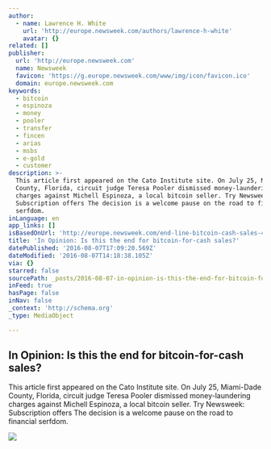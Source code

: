```yaml
---
author:
  - name: Lawrence H. White
    url: 'http://europe.newsweek.com/authors/lawrence-h-white'
    avatar: {}
related: []
publisher:
  url: 'http://europe.newsweek.com'
  name: Newsweek
  favicon: 'https://g.europe.newsweek.com/www/img/icon/favicon.ico'
  domain: europe.newsweek.com
keywords:
  - bitcoin
  - espinoza
  - money
  - pooler
  - transfer
  - fincen
  - arias
  - msbs
  - e-gold
  - customer
description: >-
  This article first appeared on the Cato Institute site. On July 25, Miami-Dade
  County, Florida, circuit judge Teresa Pooler dismissed money-laundering
  charges against Michell Espinoza, a local bitcoin seller. Try Newsweek:
  Subscription offers The decision is a welcome pause on the road to financial
  serfdom.
inLanguage: en
app_links: []
isBasedOnUrl: 'http://europe.newsweek.com/end-line-bitcoin-cash-sales-487047'
title: 'In Opinion: Is this the end for bitcoin-for-cash sales?'
datePublished: '2016-08-07T17:09:20.569Z'
dateModified: '2016-08-07T14:18:38.105Z'
via: {}
starred: false
sourcePath: _posts/2016-08-07-in-opinion-is-this-the-end-for-bitcoin-for-cash-sales.md
inFeed: true
hasPage: false
inNav: false
_context: 'http://schema.org'
_type: MediaObject

---
```

<article style=""><h1>In Opinion: Is this the end for bitcoin-for-cash sales?</h1><p>This article first appeared on the Cato Institute site. On July 25, Miami-Dade County, Florida, circuit judge Teresa Pooler dismissed money-laundering charges against Michell Espinoza, a local bitcoin seller. Try Newsweek: Subscription offers The decision is a welcome pause on the road to financial serfdom.</p><img src="https://d.europe.newsweek.com/en/full/62014/08-07-bitcoin-sale-01.jpg?w=1800" /></article>